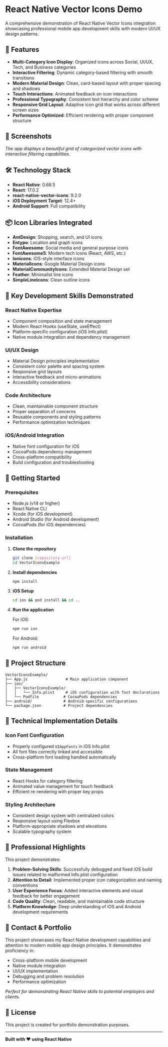 # React Native Vector Icons Demo

A comprehensive demonstration of React Native Vector Icons integration showcasing professional mobile app development skills with modern UI/UX design patterns.

## 🚀 Features

- **Multi-Category Icon Display**: Organized icons across Social, UI/UX, Tech, and Business categories
- **Interactive Filtering**: Dynamic category-based filtering with smooth transitions
- **Modern Material Design**: Clean, card-based layout with proper spacing and shadows
- **Touch Interactions**: Animated feedback on icon interactions
- **Professional Typography**: Consistent text hierarchy and color scheme
- **Responsive Grid Layout**: Adaptive icon grid that works across different screen sizes
- **Performance Optimized**: Efficient rendering with proper component structure

## 📱 Screenshots

*The app displays a beautiful grid of categorized vector icons with interactive filtering capabilities.*

## 🛠 Technology Stack

- **React Native**: 0.68.5
- **React**: 17.0.2
- **react-native-vector-icons**: 9.2.0
- **iOS Deployment Target**: 12.4+
- **Android Support**: Full compatibility

## 📦 Icon Libraries Integrated

- **AntDesign**: Shopping, search, and UI icons
- **Entypo**: Location and graph icons
- **FontAwesome**: Social media and general purpose icons
- **FontAwesome5**: Modern tech icons (React, AWS, etc.)
- **Ionicons**: iOS-style interface icons
- **MaterialIcons**: Google Material Design icons
- **MaterialCommunityIcons**: Extended Material Design set
- **Feather**: Minimalist line icons
- **SimpleLineIcons**: Clean outline icons

## 🎨 Key Development Skills Demonstrated

### **React Native Expertise**
- Component composition and state management
- Modern React Hooks (useState, useEffect)
- Platform-specific configuration (iOS Info.plist)
- Native module integration and dependency management

### **UI/UX Design**
- Material Design principles implementation
- Consistent color palette and spacing system
- Responsive grid layouts
- Interactive feedback and micro-animations
- Accessibility considerations

### **Code Architecture**
- Clean, maintainable component structure
- Proper separation of concerns
- Reusable components and styling patterns
- Performance optimization techniques

### **iOS/Android Integration**
- Native font configuration for iOS
- CocoaPods dependency management
- Cross-platform compatibility
- Build configuration and troubleshooting

## 🚀 Getting Started

### Prerequisites
- Node.js (v14 or higher)
- React Native CLI
- Xcode (for iOS development)
- Android Studio (for Android development)
- CocoaPods (for iOS dependencies)

### Installation

1. **Clone the repository**
   ```bash
   git clone [repository-url]
   cd VectorIconsExample
   ```

2. **Install dependencies**
   ```bash
   npm install
   ```

3. **iOS Setup**
   ```bash
   cd ios && pod install && cd ..
   ```

4. **Run the application**
   
   For iOS:
   ```bash
   npm run ios
   ```
   
   For Android:
   ```bash
   npm run android
   ```

## 📁 Project Structure

```
VectorIconsExample/
├── App.js                 # Main application component
├── ios/
│   ├── VectorIconsExample/
│   │   └── Info.plist     # iOS configuration with font declarations
│   └── Podfile           # CocoaPods dependencies
├── android/              # Android-specific configurations
└── package.json          # Project dependencies
```

## 🔧 Technical Implementation Details

### Icon Font Configuration
- Properly configured `UIAppFonts` in iOS Info.plist
- All font files correctly linked and accessible
- Cross-platform font loading handled automatically

### State Management
- React Hooks for category filtering
- Animated value management for touch feedback
- Efficient re-rendering with proper key props

### Styling Architecture
- Consistent design system with centralized colors
- Responsive layout using Flexbox
- Platform-appropriate shadows and elevations
- Scalable typography system

## 🎯 Professional Highlights

This project demonstrates:

1. **Problem-Solving Skills**: Successfully debugged and fixed iOS build issues related to malformed Info.plist configuration
2. **Attention to Detail**: Implemented proper icon categorization and naming conventions
3. **User Experience Focus**: Added interactive elements and visual feedback for better engagement
4. **Code Quality**: Clean, readable, and maintainable code structure
5. **Platform Knowledge**: Deep understanding of iOS and Android development requirements

## 🤝 Contact & Portfolio

This project showcases my React Native development capabilities and attention to modern mobile app design principles. It demonstrates proficiency in:

- Cross-platform mobile development
- Native module integration
- UI/UX implementation
- Debugging and problem resolution
- Performance optimization

*Perfect for demonstrating React Native skills to potential employers and clients.*

## 📄 License

This project is created for portfolio demonstration purposes.

---

**Built with ❤️ using React Native**